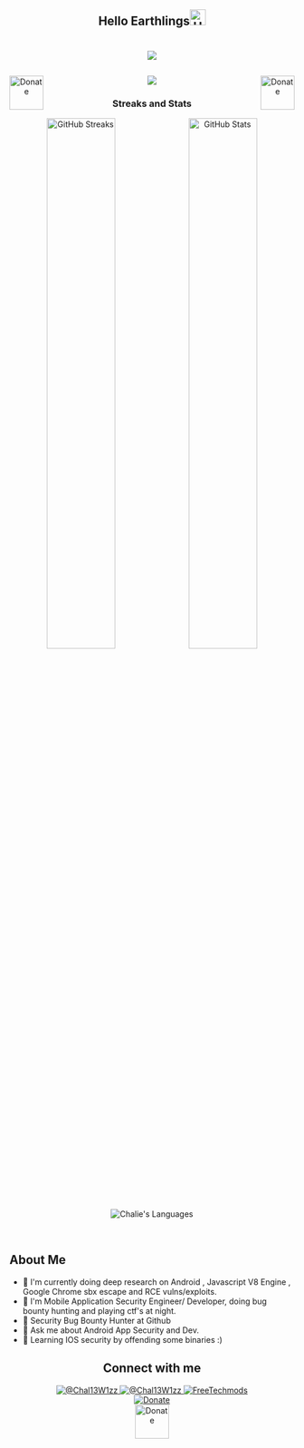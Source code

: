 <!-- ### Hi there 👋


**Chal13W1zz/Chal13W1zz** is a ✨ _special_ ✨ repository because its `README.md` (this file) appears on your GitHub profile.

Here are some ideas to get you started:

- 🔭 I’m currently working on ...
- 🌱 I’m currently learning ...
- 👯 I’m looking to collaborate on ...
- 🤔 I’m looking for help with ...
- 💬 Ask me about ...
- 📫 How to reach me: ...
- 😄 Pronouns: ...
- ⚡ Fun fact: ...
-->


<h2 align="center">Hello Earthlings<img src="https://media.giphy.com/media/hvRJCLFzcasrR4ia7z/giphy.gif" alt="Hello Earthlings" width="28" /></h2>

# <p align="center"><img src="https://readme-typing-svg.herokuapp.com?font=poppins&color=%2336BCF7&center=true&vCenter=true&width=600&lines=Hi%2C+I+am+Mr+Chalie;I+%E2%9D%A4%EF%B8%8F+Android+App++Development+and+Security;I+am+doing+research+on+Browser+Exploitation;I+am+a+student;I+really+love+code+%E2%9D%A4%EF%B8%8F+;I+%E2%9D%A4%EF%B8%8F+ARM+Assembly+%E2%9D%A4%EF%B8%8F%E2%9D%A4%EF%B8%8F"></p>
  
  <p align="center">   
  <a href="https://www.paypal.com/donate?hosted_button_id=PJSAAEHCKWV5G"><img align="left" alt="Donate" width="60px" src="https://ionicabizau.github.io/badges/paypal.svg" /></a> 
    <a href="https://www.paypal.com/donate?hosted_button_id=PJSAAEHCKWV5G"><img align="right" alt="Donate" width="60px" src="https://ionicabizau.github.io/badges/paypal.svg" /></a>
  <a href="https://t.me/FreeTechMods" target="blank"><img src="https://img.shields.io/badge/Creator%20%2F%20Founder%20Of%20%40FreeTechMods%20%7C%20%40Hackers%20Lobby-Telegram-blue"> </a>
  </p>
  
<h3 align="center">Streaks and Stats</h3>
<p align="center">
  <img src="https://github-readme-streak-stats.herokuapp.com/?user=Chal13W1zz&amp;theme=nord" alt="GitHub Streaks" width="49%" />

   <img src="https://github-readme-stats.vercel.app/api?username=Chal13W1zz&show_icons=true&theme=nord" alt="GitHub Stats" width="49%" />

</p>
<p align="center"> <img align="center" src="https://github-readme-stats.vercel.app/api/top-langs/?username=Chal13W1zz&theme=nord" alt="Chalie's Languages"> </p>

 <br />

## About Me
  - 🔭 I'm currently doing deep research on Android , Javascript V8 Engine , Google Chrome sbx escape and RCE vulns/exploits. 
  - 🌱 I'm Mobile Application Security Engineer/ Developer, doing bug bounty hunting and playing ctf's at night.
  - 👯 Security Bug Bounty Hunter at Github
  - 💬 Ask me about Android App Security and Dev.
  - 🥅 Learning IOS security by offending some binaries :)
  
 <h2 align="center">  Connect with me </h2>

<p align="center"> 
<a href="https://twitter.com/Chal13W1zz" target="blank"><img src="https://img.shields.io/twitter/follow/Chal13W1zz?logo=twitter&style=social" alt="@Chal13W1zz"/>
<a href="https://t.me/Chal13W1zz" target="blank"><img src="https://img.shields.io/badge/%40Chal13W1zz-Telegram-blue" alt="@Chal13W1zz" />
<a href="https://www.youtube.com/channel/UCYtzy_RI9Bp8CWgNZzTPUmA?sub_confirmation=1" target="blank"><img src="https://img.shields.io/youtube/channel/views/UCYtzy_RI9Bp8CWgNZzTPUmA?label=FreeTechMods&style=social" alt="FreeTechmods" />
    <br/>
      <a target="blank" href="https://www.paypal.com/donate?hosted_button_id=PJSAAEHCKWV5G"><img  align="center" alt="Donate"
     src="https://komarev.com/ghpvc/?username=Chal13W1zz"  /></a>
    <br/>
        <a target="blank" href="https://www.paypal.com/donate?hosted_button_id=PJSAAEHCKWV5G"><img  align="center" alt="Donate" width="60px"
     src="https://ionicabizau.github.io/badges/paypal.svg" /></a>
</p>
